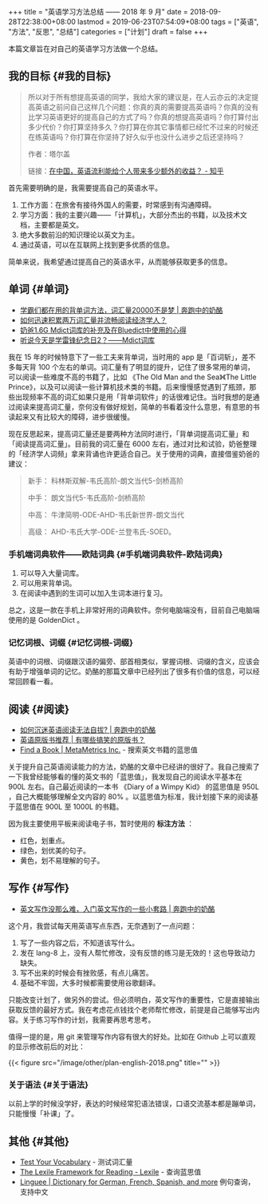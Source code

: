 +++
title = "英语学习方法总结 —— 2018 年 9 月"
date = 2018-09-28T22:38:00+08:00
lastmod = 2019-06-23T07:54:09+08:00
tags = ["英语", "方法", "反思", "总结"]
categories = ["计划"]
draft = false
+++

本篇文章旨在对自己的英语学习方法做一个总结。


## 我的目标 {#我的目标}

> 所以对于所有想提高英语的同学，我给大家的建议是，在人云亦云的决定提高英语之前问自己这样几个问题：你真的真的需要提高英语吗？你真的没有比学习英语更好的提高自己的方式了吗？你真的想提高英语吗？你打算付出多少代价？你打算坚持多久？你打算在你其它事情都已经忙不过来的时候还在练英语吗？你打算在你坚持了好久似乎也没什么进步之后还坚持吗？
>
> 作者：塔尔盖
>
> 链接：[在中国，英语流利能给个人带来多少额外的收益？ - 知乎](https://www.zhihu.com/question/37174334/answer/71679688)

首先需要明确的是，我需要提高自己的英语水平。

1.  工作方面：在旅舍有接待外国人的需要，时常感到有沟通障碍。
2.  学习方面：我的主要兴趣——「计算机」，大部分杰出的书籍，以及技术文档，主要都是英文。
3.  绝大多数前沿的知识理论以英文为主。
4.  通过英语，可以在互联网上找到更多优质的信息。

简单来说，我希望通过提高自己的英语水平，从而能够获取更多的信息。


## 单词 {#单词}

-   [学霸们都在用的背单词方法，词汇量20000不是梦 | 奔跑中的奶酪](https://www.runningcheese.com/vocabulary)
-   [如何迅速积累两万词汇量并流畅阅读经济学人？](https://www.douban.com/note/552372302/)
-   [奶爸1.6G Mdict词库的补充及在Bluedict中使用的心得](https://www.douban.com/note/278501822/)
-   [听说今天是学雷锋纪念日2？——Mdict词库](https://www.douban.com/note/265113899/)

我在 15 年的时候特意下了一些工夫来背单词，当时用的 app 是「百词斩」，差不多每天背 100 个左右的单词。词汇量有了明显的提升，记住了很多常用的单词，可以阅读一些难度不高的书籍了，比如 《The Old Man and the Sea》《The Little Prince》，以及可以阅读一些计算机技术类的书籍。后来慢慢感觉遇到了瓶颈，那些出现频率不高的词汇如果只是用「背单词软件」的话很难记住。当时我想的是通过阅读来提高词汇量，奈何没有做好规划，简单的书看着没什么意思，有意思的书读起来又有比较大的障碍，进步很缓慢。

现在反思起来，提高词汇量还是要两种方法同时进行，「背单词提高词汇量」和「阅读提高词汇量」。目前我的词汇量在 6000 左右，通过对比和试验，奶爸整理的「经济学人词频」拿来背诵也许更适合自己。关于使用的词典，直接借鉴奶爸的建议：

> 新手： 科林斯双解-韦氏高阶-朗文当代5-剑桥高阶
>
> 中手： 朗文当代5-韦氏高阶-剑桥高阶
>
> 中高： 牛津简明-ODE-AHD-韦氏新世界-朗文当代
>
> 高级： AHD-韦氏大学-ODE-兰登韦氏-SOED。


### 手机端词典软件——欧陆词典 {#手机端词典软件-欧陆词典}

1.  可以导入大量词库。
2.  可以用来背单词。
3.  在阅读中遇到的生词可以加入生词本进行复习。

总之，这是一款在手机上非常好用的词典软件。奈何电脑端没有，目前自己电脑端使用的是 GoldenDict 。


### 记忆词根、词缀 {#记忆词根-词缀}

英语中的词根、词缀跟汉语的偏旁、部首相类似，掌握词根、词缀的含义，应该会有助于增强单词的记忆。奶酪的那篇文章中已经列出了很多有价值的信息，可以经常回顾看一看。


## 阅读 {#阅读}

-   [如何沉迷英语阅读无法自拔? | 奔跑中的奶酪](https://www.runningcheese.com/reading)
-   [英语原版书推荐 | 有哪些搞笑的原版书？](https://www.douban.com/note/544585497/)
-   [Find a Book | MetaMetrics Inc.](https://fab.lexile.com/) - 搜索英文书籍的蓝思值

关于提升自己英语阅读能力的方法，奶酪的文章中已经讲的很好了。我自己搜索了一下我曾经能够看的懂的英文书的「蓝思值」，我发现自己的阅读水平基本在 900L 左右。自己最近阅读的一本书 《Diary of a Wimpy Kid》 的蓝思值是 950L ，自己大概能够理解全文内容的 80% 。以蓝思值为标准，我计划接下来的阅读基于蓝思值在 900L 至 1000L 的书籍。

因为我主要使用平板来阅读电子书，暂时使用的 **标注方法** ：

-   红色，划重点。
-   绿色，划优美的句子。
-   黄色，划不易理解的句子。


## 写作 {#写作}

-   [英文写作没那么难，入门英文写作的一些小套路 | 奔跑中的奶酪](https://www.runningcheese.com/writing)

这个月，我尝试每天用英语写点东西，无奈遇到了一点问题：

1.  写了一些内容之后，不知道该写什么。
2.  发在 lang-8 上，没有人帮忙修改，没有反馈的练习是无效的！这也导致动力缺失。
3.  写不出来的时候会有挫败感，有点儿痛苦。
4.  基础不牢固，大多时候都需要使用谷歌翻译。

只能改变计划了，做另外的尝试。但必须明白，英文写作的重要性，它是直接输出获取反馈的最好方式。我在考虑花点钱找个老师帮忙修改，前提是自己能够写出内容。关于练习写作的计划，我需要再思考思考。

值得一提的是，用 git 来管理写作内容有很大的好处。比如在 Github 上可以直观的显示修改前后的对比：

{{< figure src="/image/other/plan-english-2018.png" title="" >}}


### 关于语法 {#关于语法}

以前上学的时候没学好，表达的时候经常犯语法错误，口语交流基本都是蹦单词，只能慢慢「补课」了。


## 其他 {#其他}

-   [Test Your Vocabulary](http://testyourvocab.com/) - 测试词汇量
-   [The Lexile Framework for Reading - Lexile](https://lexile.com/) - 查询蓝思值
-   [Linguee | Dictionary for German, French, Spanish, and more](https://www.linguee.com/) 例句查询，支持中文
